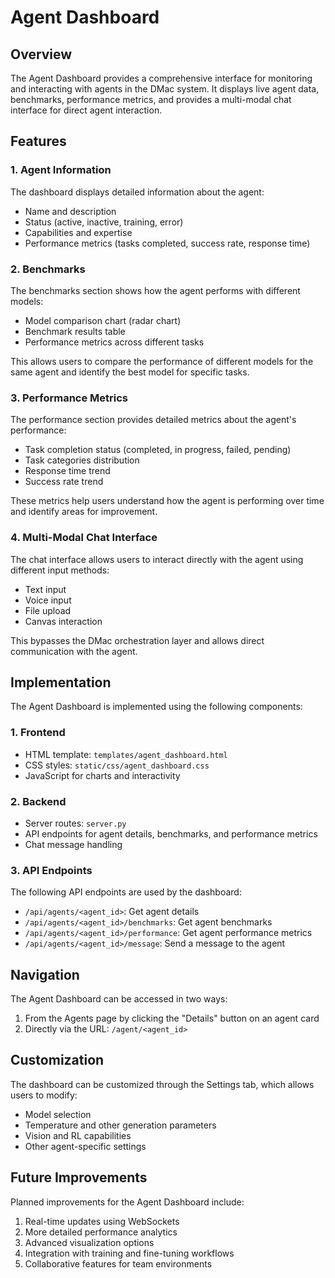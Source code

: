 # Agent Dashboard

## Overview

The Agent Dashboard provides a comprehensive interface for monitoring and interacting with agents in the DMac system. It displays live agent data, benchmarks, performance metrics, and provides a multi-modal chat interface for direct agent interaction.

## Features

### 1. Agent Information

The dashboard displays detailed information about the agent:

- Name and description
- Status (active, inactive, training, error)
- Capabilities and expertise
- Performance metrics (tasks completed, success rate, response time)

### 2. Benchmarks

The benchmarks section shows how the agent performs with different models:

- Model comparison chart (radar chart)
- Benchmark results table
- Performance metrics across different tasks

This allows users to compare the performance of different models for the same agent and identify the best model for specific tasks.

### 3. Performance Metrics

The performance section provides detailed metrics about the agent's performance:

- Task completion status (completed, in progress, failed, pending)
- Task categories distribution
- Response time trend
- Success rate trend

These metrics help users understand how the agent is performing over time and identify areas for improvement.

### 4. Multi-Modal Chat Interface

The chat interface allows users to interact directly with the agent using different input methods:

- Text input
- Voice input
- File upload
- Canvas interaction

This bypasses the DMac orchestration layer and allows direct communication with the agent.

## Implementation

The Agent Dashboard is implemented using the following components:

### 1. Frontend

- HTML template: `templates/agent_dashboard.html`
- CSS styles: `static/css/agent_dashboard.css`
- JavaScript for charts and interactivity

### 2. Backend

- Server routes: `server.py`
- API endpoints for agent details, benchmarks, and performance metrics
- Chat message handling

### 3. API Endpoints

The following API endpoints are used by the dashboard:

- `/api/agents/<agent_id>`: Get agent details
- `/api/agents/<agent_id>/benchmarks`: Get agent benchmarks
- `/api/agents/<agent_id>/performance`: Get agent performance metrics
- `/api/agents/<agent_id>/message`: Send a message to the agent

## Navigation

The Agent Dashboard can be accessed in two ways:

1. From the Agents page by clicking the "Details" button on an agent card
2. Directly via the URL: `/agent/<agent_id>`

## Customization

The dashboard can be customized through the Settings tab, which allows users to modify:

- Model selection
- Temperature and other generation parameters
- Vision and RL capabilities
- Other agent-specific settings

## Future Improvements

Planned improvements for the Agent Dashboard include:

1. Real-time updates using WebSockets
2. More detailed performance analytics
3. Advanced visualization options
4. Integration with training and fine-tuning workflows
5. Collaborative features for team environments
